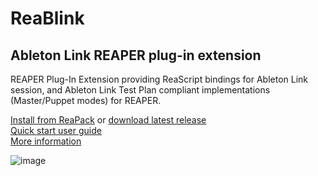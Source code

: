 # ReaBlink
## Ableton Link REAPER plug-in extension
REAPER Plug-In Extension providing ReaScript bindings for Ableton Link session, and Ableton Link Test Plan compliant implementations (Master/Puppet modes) for REAPER. 

[Install from ReaPack](https://reapack.com) or
[download latest release](https://github.com/ak5k/reablink/releases/latest)<br/>
[Quick start user guide](https://github.com/ak5k/reablink/wiki/Quick-start-user-guide)<br/>
[More information](https://forum.cockos.com/showthread.php?t=254027)

![image](https://i.imgur.com/Q8PZUIk.gif)
